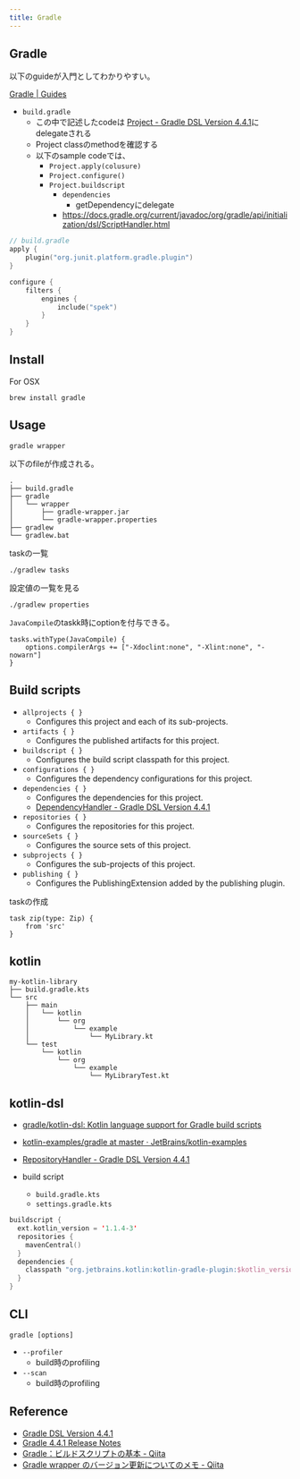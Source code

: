 ```yaml
---
title: Gradle
---
```


## Gradle
以下のguideが入門としてわかりやすい。

[Gradle | Guides](https://gradle.org/guides/)


* `build.gradle`
    * この中で記述したcodeは [Project - Gradle DSL Version 4.4.1](https://docs.gradle.org/current/dsl/org.gradle.api.Project.html)にdelegateされる
    * Project classのmethodを確認する
    * 以下のsample codeでは、
        * `Project.apply(colusure)`
        * `Project.configure()`
        * `Project.buildscript`
            * `dependencies`
                * getDependencyにdelegate
            * https://docs.gradle.org/current/javadoc/org/gradle/api/initialization/dsl/ScriptHandler.html


```kotlin
// build.gradle
apply {
    plugin("org.junit.platform.gradle.plugin")
}

configure {
    filters {
        engines {
            include("spek")
        }
    }
}
```

## Install
For OSX

```
brew install gradle
```

## Usage

```
gradle wrapper
```

以下のfileが作成される。

```
.
├── build.gradle
├── gradle
│   └── wrapper
│       ├── gradle-wrapper.jar
│       └── gradle-wrapper.properties
├── gradlew          
└── gradlew.bat    
```

taskの一覧

```
./gradlew tasks
```

設定値の一覧を見る

```
./gradlew properties
```

`JavaCompile`のtaskk時にoptionを付与できる。

```
tasks.withType(JavaCompile) {
    options.compilerArgs += ["-Xdoclint:none", "-Xlint:none", "-nowarn"]
}
```

## Build scripts
* `allprojects { }`
    * Configures this project and each of its sub-projects.
* `artifacts { }`
    * Configures the published artifacts for this project.
* `buildscript { }`
    * Configures the build script classpath for this project.
* `configurations { }`
    * Configures the dependency configurations for this project.
* `dependencies { }`
    * Configures the dependencies for this project.
    * [DependencyHandler - Gradle DSL Version 4.4.1](https://docs.gradle.org/current/dsl/org.gradle.api.artifacts.dsl.DependencyHandler.html)
* `repositories { }`
    * Configures the repositories for this project.
* `sourceSets { }`
    * Configures the source sets of this project.
* `subprojects { }`
    * Configures the sub-projects of this project.
* `publishing { }`
    * Configures the PublishingExtension added by the publishing plugin.

taskの作成

```
task zip(type: Zip) {
    from 'src'
}
```

## kotlin

```
my-kotlin-library
├── build.gradle.kts
└── src
    ├── main
    │   └── kotlin
    │       └── org
    │           └── example
    │               └── MyLibrary.kt
    └── test
        └── kotlin
            └── org
                └── example
                    └── MyLibraryTest.kt
```


## kotlin-dsl
* [gradle/kotlin-dsl: Kotlin language support for Gradle build scripts](https://github.com/gradle/kotlin-dsl)
* [kotlin-examples/gradle at master · JetBrains/kotlin-examples](https://github.com/JetBrains/kotlin-examples/tree/master/gradle)
* [RepositoryHandler - Gradle DSL Version 4.4.1](https://docs.gradle.org/current/dsl/org.gradle.api.artifacts.dsl.RepositoryHandler.html)


* build script
    * `build.gradle.kts`
    * `settings.gradle.kts`

```kotlin
buildscript {
  ext.kotlin_version = '1.1.4-3'
  repositories {
    mavenCentral()
  }
  dependencies {
    classpath "org.jetbrains.kotlin:kotlin-gradle-plugin:$kotlin_version"
  }
}
```

## CLI

```
gradle [options]
```

* `--profiler`
    * build時のprofiling
* `--scan`
    * build時のprofiling


## Reference
* [Gradle DSL Version 4.4.1](https://docs.gradle.org/current/dsl/)
* [Gradle 4.4.1 Release Notes](https://docs.gradle.org/current/release-notes.html)
* [Gradle：ビルドスクリプトの基本 - Qiita](https://qiita.com/shoma2da/items/367d0682a1b8c91f5531)
* [Gradle wrapper のバージョン更新についてのメモ - Qiita](https://qiita.com/nobuoka/items/09cbdcd4716b930abdc4)

